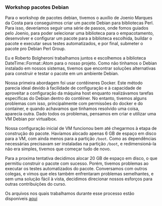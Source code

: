 ### Workshop pacotes Debian

Para o workshop de pacotes debian, tivemos o auxílio de Joenio Marques da Costa para conseguirmos criar um pacote Debian para bibliotecas Perl. Para isso, deveríamos seguir uma série de passos, onde fomos guiados pelo Joenio, para poder selecionar uma biblioteca para o empacotamento, desenvolver e configurar um pacote para a biblioteca escolhida, buildar o pacote e executar seus testes automatizados, e por final, submeter o pacote pro Debian Perl Group.

Eu e Roberto Bolgheroni trabalhamos juntos e escolhemos a biblioteca DateTime::Format::Atom para o nosso projeto. Como não tínhamos o Debian instalado em nossos sistemas, tivemos que encontrar soluções alternativas para construir e testar o pacote em um ambiente Debian.

Nossa primeira abordagem foi usar contêineres Docker. Este método parecia ideal devido à facilidade de configuração e à capacidade de aproveitar a configuração da máquina host enquanto realizávamos tarefas específicas do Debian dentro do contêiner. No entanto, tivemos alguns problemas com isso, principalmente com permissões do docker e do container, e quando achavamos que tinhamos resolvido uma coisa, aparecia outra. Dado todos os problemas, pensamos em criar e utilizar uma VM Debian por virtualbox.

Nossa configuração inicial de VM funcionou bem até chegarmos à etapa de construção do pacote. Havíamos alocado apenas 6 GB de espaço em disco para a VM, com ainda menos para a partição `/boot`. Como as dependências necessárias precisavam ser instaladas na partição `/boot`, e redimensioná-la não era simples, tivemos que começar tudo de novo.

Para a proxima tentativa decidimos alocar 20 GB de espaço em disco, o que permitiu construir o pacote com sucesso. Porém, tivemos problemas ao executar os testes automatizados do pacote. Conversamos com outros colegas, e vimos que eles também enfrentaram problemas semelhantes, e sem uma solução fácil à vista, decidimos direcionar nossos esforços para outras contribuições do curso.

Os arquivos nos quais trabalhamos durante esse processo estão disponíveis [aqui](https://drive.google.com/file/d/1TW8oGSmIOW6DuhfoYtpxRay4vZvdxxfO/view?usp=drive_link)
